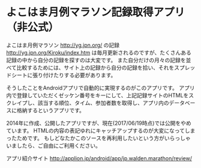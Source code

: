 # よこはま月例マラソン記録取得アプリ（非公式）

よこはま月例マラソン
http://yg.jpn.org/
の記録
http://yg.jpn.org/Kiroku/index.htm
は毎月更新されるのですが、たくさんある記録の中から自分の記録を探すのは大変です。
また自分だけの月々の記録を並べて比較するためには、サイト上の記録から自分の記録を拾い、それをスプレッドシートに張り付けたりする必要があります。

そうしたことをAndroidアプリで自動的に実現するのがこのアプリです。
アプリ内で登録していただくゼッケン番号をキーにして、上記記録サイトのHTMLをスクレイプし、該当する順位、タイム、参加者数を取得し、アプリ内のデータベースに格納するというアプリです。

2014年に作成、公開したアプリですが、現在(2017/06/19時点)では公開をやめています。
HTMLの内容の表記ゆれにキャッチアップするのが大変になってしまったためです。
もしどなたかこのソースを再利用したいという方がいらっしゃいましたら、ご自由にご利用ください。

アプリ紹介サイト
http://applion.jp/android/app/jp.walden.marathon/review/
